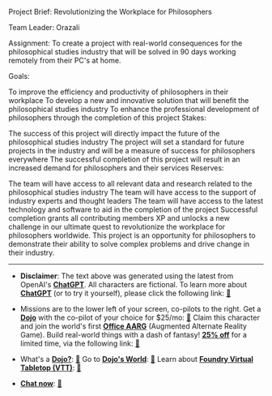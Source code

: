 Project Brief: Revolutionizing the Workplace for Philosophers

Team Leader: Orazali

Assignment: To create a project with real-world consequences for the philosophical studies industry that will be solved in 90 days working remotely from their PC's at home.

Goals:

To improve the efficiency and productivity of philosophers in their workplace
To develop a new and innovative solution that will benefit the philosophical studies industry
To enhance the professional development of philosophers through the completion of this project
Stakes:

The success of this project will directly impact the future of the philosophical studies industry
The project will set a standard for future projects in the industry and will be a measure of success for philosophers everywhere
The successful completion of this project will result in an increased demand for philosophers and their services
Reserves:

The team will have access to all relevant data and research related to the philosophical studies industry
The team will have access to the support of industry experts and thought leaders
The team will have access to the latest technology and software to aid in the completion of the project
Successful completion grants all contributing members XP and unlocks a new challenge in our ultimate quest to revolutionize the workplace for philosophers worldwide. This project is an opportunity for philosophers to demonstrate their ability to solve complex problems and drive change in their industry.
 

---
* **Disclaimer**: The text above was generated using the latest from OpenAI's [**ChatGPT**](https://openai.com/blog/chatgpt/).  All characters are fictional.  To learn more about [**ChatGPT**](https://openai.com/blog/chatgpt/) (or to try it yourself), please click the following link: [:closed_book:](https://openai.com/blog/chatgpt/)

* Missions are to the lower left of your screen, co-pilots to the right. Get a [**Dojo**](https://workmates.live/marketplace) with the co-pilot of your choice for $25/mo: [:green_book:](https://workmates.live/marketplace) Claim this character and join the world's first [**Office AARG**](https://dojos.world) (Augmented Alternate Reality Game). Build real-world things with a dash of fantasy! [**25% off**](https://blog.workmates.live/deal-on-a-dojo) for a limited time, via the following link: [:green_book:](https://blog.workmates.live/deal-on-a-dojo) 

* What's a [**Dojo?**](https://workdojos.com): [:blue_book:](https://workdojos.com)  Go to [**Dojo's World**](https://dojos.world): [:blue_book:](https://dojos.world)  Learn about [**Foundry Virtual Tabletop (VTT)**](https://foundryvtt.com): [:closed_book:](https://foundryvtt.com/)

* [**Chat now**](https://chat.workmates.live/channel/support): [:ledger:](https://chat.workmates.live/channel/support)
